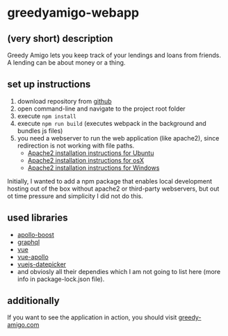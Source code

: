 # greedyamigo-webapp

## (very short) description
Greedy Amigo lets you keep track of your lendings and loans from friends.
A lending can be about money or a thing.

## set up instructions
1. download repository from [github](https://github.com/GreedyAmigo/greedyamigo-webapp)
2. open command-line and navigate to the project root folder
3. execute `npm install`
4. execute `npm run build` (executes webpack in the background and bundles js files)
5. you need a webserver to run the web application (like apache2), since redirection is not working with file paths.
    * [Apache2 installation instructions for Ubuntu](https://www.digitalocean.com/community/tutorials/how-to-install-the-apache-web-server-on-ubuntu-16-04)
    * [Apache2 installation instructions for osX](https://medium.com/@JohnFoderaro/how-to-set-up-apache-in-macos-sierra-10-12-bca5a5dfffba)
    * [Apache2 installation instructions for Windows](https://httpd.apache.org/docs/2.4/platform/windows.html)

Initially, I wanted to add a npm package that enables local development hosting out of the box without apache2 or third-party webservers, but out ot time pressure and simplicity I did not do this.

## used libraries
* [apollo-boost](https://www.npmjs.com/package/apollo-boost)
* [graphql](https://www.npmjs.com/package/graphql)
* [vue](https://www.npmjs.com/package/vue)
* [vue-apollo](https://www.npmjs.com/package/vue-apollo)
* [vuejs-datepicker](https://www.npmjs.com/package/vuejs-datepicker)
* and obviosly all their dependies which I am not going to list here (more info in package-lock.json file).

## additionally
If you want to see the application in action, you should visit [greedy-amigo.com](https://www.greedy-amigo.com)